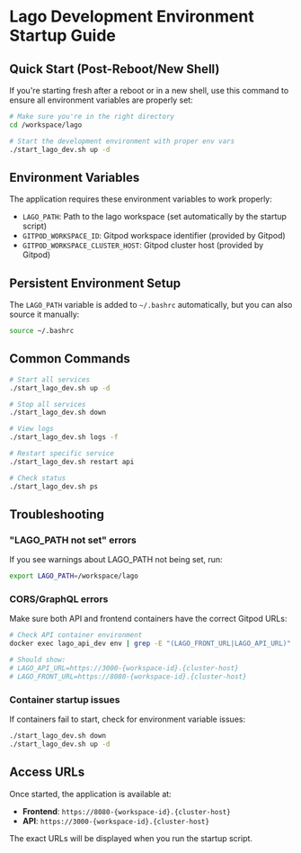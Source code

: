 # Lago Development Environment Startup Guide

## Quick Start (Post-Reboot/New Shell)

If you're starting fresh after a reboot or in a new shell, use this command to ensure all environment variables are properly set:

```bash
# Make sure you're in the right directory
cd /workspace/lago

# Start the development environment with proper env vars
./start_lago_dev.sh up -d
```

## Environment Variables

The application requires these environment variables to work properly:

- `LAGO_PATH`: Path to the lago workspace (set automatically by the startup script)
- `GITPOD_WORKSPACE_ID`: Gitpod workspace identifier (provided by Gitpod)
- `GITPOD_WORKSPACE_CLUSTER_HOST`: Gitpod cluster host (provided by Gitpod)

## Persistent Environment Setup

The `LAGO_PATH` variable is added to `~/.bashrc` automatically, but you can also source it manually:

```bash
source ~/.bashrc
```

## Common Commands

```bash
# Start all services
./start_lago_dev.sh up -d

# Stop all services  
./start_lago_dev.sh down

# View logs
./start_lago_dev.sh logs -f

# Restart specific service
./start_lago_dev.sh restart api

# Check status
./start_lago_dev.sh ps
```

## Troubleshooting

### "LAGO_PATH not set" errors
If you see warnings about LAGO_PATH not being set, run:
```bash
export LAGO_PATH=/workspace/lago
```

### CORS/GraphQL errors
Make sure both API and frontend containers have the correct Gitpod URLs:
```bash
# Check API container environment
docker exec lago_api_dev env | grep -E "(LAGO_FRONT_URL|LAGO_API_URL)"

# Should show:
# LAGO_API_URL=https://3000-{workspace-id}.{cluster-host}
# LAGO_FRONT_URL=https://8080-{workspace-id}.{cluster-host}
```

### Container startup issues
If containers fail to start, check for environment variable issues:
```bash
./start_lago_dev.sh down
./start_lago_dev.sh up -d
```

## Access URLs

Once started, the application is available at:
- **Frontend**: `https://8080-{workspace-id}.{cluster-host}`
- **API**: `https://3000-{workspace-id}.{cluster-host}`

The exact URLs will be displayed when you run the startup script. 